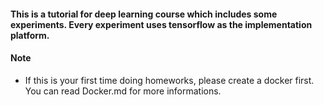 #### This is a tutorial for deep learning course which includes some experiments. Every experiment uses tensorflow as the implementation platform.

#### Note
- If this is your first time doing homeworks, please create a docker first. You can read Docker.md for more informations.
